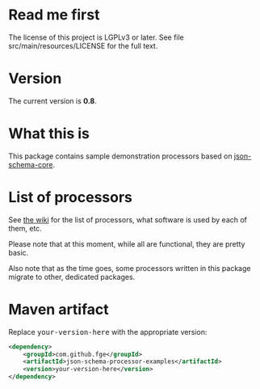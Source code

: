 <h1>Read me first</h1>

<p>The license of this project is LGPLv3 or later. See file src/main/resources/LICENSE for the full
text.</p>

<h1>Version</h1>

<p>The current version is <b>0.8</b>.</p>

<h1>What this is</h1>

<p>This package contains sample demonstration processors based on <a
href="https://github.com/fge/json-schema-core">json-schema-core</a>.</p>

<h1>List of processors</h1>

<p>See <a href="https://github.com/fge/json-schema-processor-examples/wiki">the
wiki</a> for the list of processors, what software is used by each of them, etc.</p>

<p>Please note that at this moment, while all are functional, they are pretty basic.</p>

<p>Also note that as the time goes, some processors written in this package migrate to other,
dedicated packages.</p>

<h1>Maven artifact</h1>

<p>Replace <tt>your-version-here</tt> with the appropriate version:</p>

```xml
<dependency>
    <groupId>com.github.fge</groupId>
    <artifactId>json-schema-processor-examples</artifactId>
    <version>your-version-here</version>
</dependency>
```

